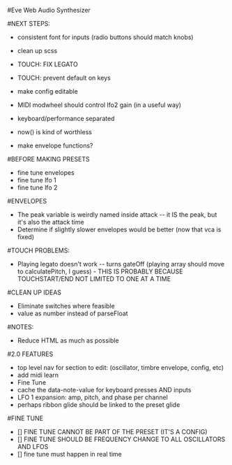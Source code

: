#Eve Web Audio Synthesizer


#NEXT STEPS:
* consistent font for inputs (radio buttons should match knobs)
* clean up scss

* TOUCH: FIX LEGATO
* TOUCH: prevent default on keys

* make config editable
* MIDI modwheel should control lfo2 gain (in a useful way)
* keyboard/performance separated

* now() is kind of worthless
* make envelope functions?


#BEFORE MAKING PRESETS
* fine tune envelopes
* fine tune lfo 1
* fine tune lfo 2


#ENVELOPES
* The peak variable is weirdly named inside attack -- it IS the peak, but it's also the attack time
* Determine if slightly slower envelopes would be better (now that vca is fixed)


#TOUCH PROBLEMS:
* Playing legato doesn't work -- turns gateOff (playing array should move to calculatePitch, I guess) - THIS IS PROBABLY BECAUSE TOUCHSTART/END NOT LIMITED TO ONE AT A TIME


#CLEAN UP IDEAS
* Eliminate switches where feasible
* value as number instead of parseFloat

#NOTES:
* Reduce HTML as much as possible


#2.0 FEATURES
* top level nav for section to edit: (oscillator, timbre envelope, config, etc)
* add midi learn
* Fine Tune
* cache the data-note-value for keyboard presses AND inputs
* LFO 1 expansion: amp, pitch, and phase per channel
* perhaps ribbon glide should be linked to the preset glide


#FINE TUNE
* [] FINE TUNE CANNOT BE PART OF THE PRESET (IT'S A CONFIG)
* [] FINE TUNE SHOULD BE FREQUENCY CHANGE TO ALL OSCILLATORS AND LFOS
* [] fine tune must happen in real time
